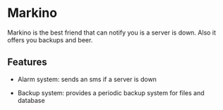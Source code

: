 # Markino

Markino is the best friend that can notify you is a server is down. Also it offers you backups and beer.

## Features

- Alarm system: sends an sms if a server is down

- Backup system: provides a periodic backup system for files and database

